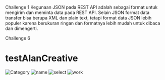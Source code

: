Challenge 1
Kegunaan JSON pada REST API adalah sebagai format untuk mengirim dan meminta data pada REST API. Selain JSON format data transfer bisa berupa XML dan plain text, tetapi format data JSON lebih populer karena berukuran ringan dan formatnya lebih mudah untuk dibaca dan dimengerti.


Challenge 6
# testAlanCreative
![Category](https://user-images.githubusercontent.com/59977545/112749206-0f32b500-8feb-11eb-9fc0-6f4e4d2ccfa8.PNG)
![name](https://user-images.githubusercontent.com/59977545/112749207-10fc7880-8feb-11eb-8fc6-667048460e03.PNG)
![select](https://user-images.githubusercontent.com/59977545/112749211-122da580-8feb-11eb-9b43-101a049433a4.PNG)
![work](https://user-images.githubusercontent.com/59977545/112749212-13f76900-8feb-11eb-9685-3de0c43072f0.PNG)
